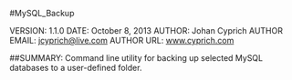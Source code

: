 #MySQL_Backup

VERSION: 1.1.0
DATE: October 8, 2013
AUTHOR: Johan Cyprich
AUTHOR EMAIL: jcyprich@live.com
AUTHOR URL: www.cyprich.com

##SUMMARY:
Command line utility for backing up selected MySQL databases to a user-defined folder.
